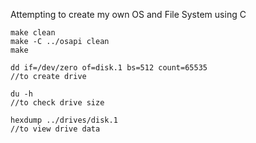 Attempting to create my own OS and File System using C

```
make clean
make -C ../osapi clean
make

dd if=/dev/zero of=disk.1 bs=512 count=65535 
//to create drive

du -h
//to check drive size

hexdump ../drives/disk.1
//to view drive data

```